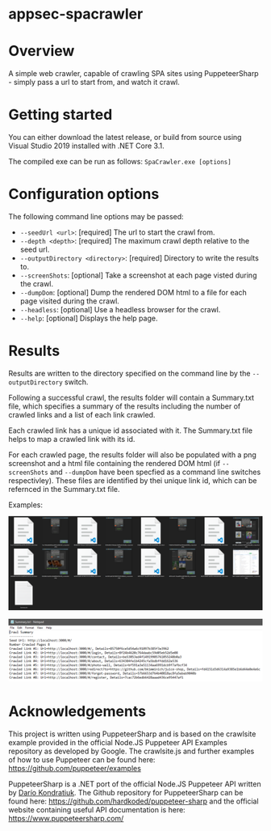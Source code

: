 # appsec-spacrawler

# Overview
A simple web crawler, capable of crawling SPA sites using PuppeteerSharp - simply pass a url to start from, and watch it crawl.

# Getting started
You can either download the latest release, or build from source using Visual Studio 2019 installed with .NET Core 3.1.

The compiled exe can be run as follows: ```SpaCrawler.exe [options]```

# Configuration options
The following command line options may be passed:

* ```--seedUrl <url>```:                  [required] The url to start the crawl from.
* ```--depth <depth>```:                  [required] The maximum crawl depth relative to the seed url.
* ```--outputDirectory <directory>```:    [required] Directory to write the results to.
* ```--screenShots```:                    [optional] Take a screenshot at each page visted during the crawl.
* ```--dumpDom```:                        [optional] Dump the rendered DOM html to a file for each page visited during the crawl.
* ```--headless```:                       [optional] Use a headless browser for the crawl.
* ```--help```:                           [optional] Displays the help page.

# Results
Results are written to the directory specified on the command line by the ```--outputDirectory``` switch.

Following a successful crawl, the results folder will contain a Summary.txt file, which specifies a summary of the results including the number of crawled links and a list of each link crawled. 

Each crawled link has a unique id associated with it. The Summary.txt file helps to map a crawled link with its id.

For each crawled page, the results folder will also be populated with a png screenshot and a html file containing the rendered DOM html (if ```--screenShots``` and ```--dumpDom``` have been specfied as a command line switches respectivley). These files are identified by thei unique link id, which can be refernced in the Summary.txt file.

Examples:

![Report Example](images/report_example_1.png)

![Summary Example](images/summary_example_1.png)
# Acknowledgements
This project is written using PuppeteerSharp and is based on the crawlsite example provided in the official Node.JS Puppeteer API Examples repository as developed by Google. The crawlsite.js and further examples of how to use Puppeteer can be found here: https://github.com/puppeteer/examples

PuppeteerSharp is a .NET port of the official Node.JS Puppeteer API written by [Darío Kondratiuk](https://github.com/kblok). The Github repository for PuppeteerSharp can be found here: https://github.com/hardkoded/puppeteer-sharp and the official website containing useful API documentation is here: https://www.puppeteersharp.com/ 
